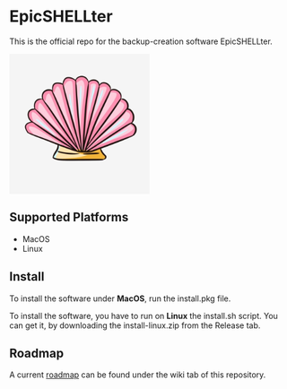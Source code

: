 # EpicSHELLter
This is the official repo for the backup-creation software EpicSHELLter.

<img align="middle" src="https://github.com/urban233/EpicSHELLter/blob/main/assets/images/icon.jpg" width="250" title="EpicSHELLter">

## Supported Platforms
- MacOS
- Linux

## Install
To install the software under **MacOS**, run the install.pkg
file.

To install the software, you have to run on **Linux**
the install.sh script. You can get it, by downloading
the install-linux.zip from the Release tab.

## Roadmap
A current [roadmap](https://github.com/urban233/EpicSHELLter/wiki/Roadmap) can be found under the wiki tab of this repository.

